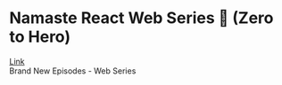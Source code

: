 # Namaste React Web Series 🚀 (Zero to Hero)
[Link](https://namastedev.com/namaste-react/) <br  />
Brand New Episodes - Web Series 
